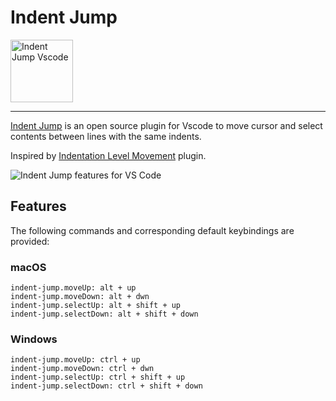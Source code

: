 # Indent Jump

<!-- <p>
  <a href="https://marketplace.visualstudio.com/items?itemName=softwaredotcom.indent-jump-vscode">
    <img alt="Indent Jump in the VS Code Marketplace" src="https://vsmarketplacebadge.apphb.com/version-short/softwaredotcom.indent-jump-vscode.svg?style=flat-square&color=00b4ee&label=marketplace">
  </a>
  <a href="https://marketplace.visualstudio.com/items?itemName=softwaredotcom.indent-jump-vscode">
    <img alt="Indent Jump Installs" src="https://vsmarketplacebadge.apphb.com/installs-short/softwaredotcom.indent-jump-vscode.svg?style=flat-square&color=00b4ee">
  </a>
  <a href="https://marketplace.visualstudio.com/items?itemName=softwaredotcom.indent-jump-vscode">
    <img alt="Indent Jump Rating" src="https://vsmarketplacebadge.apphb.com/rating-short/softwaredotcom.indent-jump-vscode.svg?style=flat-square&color=00b4ee">
  </a>
</p> -->

<p><img src="https://github.com/aPinix/FileSizePOC/indent-jump-vscode/main/images/indent-jump-icon.png" width="100px" alt="Indent Jump Vscode"></p>

---

[Indent Jump](https://github.com/aPinix/indent-jump-vscode) is an open source plugin for Vscode to move cursor and select contents between lines with the same indents.

Inspired by [Indentation Level Movement](https://github.com/kaiwood/vscode-indentation-level-movement) plugin.

![Indent Jump features for VS Code](https://github.com/aPinix/FileSizePOC/indent-jump-vscode/main/images/indent-jump.gif?raw=true)

## Features

The following commands and corresponding default keybindings are provided:

### **macOS**

```text
indent-jump.moveUp: alt + up
indent-jump.moveDown: alt + dwn
indent-jump.selectUp: alt + shift + up
indent-jump.selectDown: alt + shift + down
```

### **Windows**

```text
indent-jump.moveUp: ctrl + up
indent-jump.moveDown: ctrl + dwn
indent-jump.selectUp: ctrl + shift + up
indent-jump.selectDown: ctrl + shift + down
```
